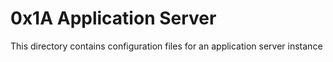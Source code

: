 # 0x1A Application Server
This directory contains configuration files for an application server instance
